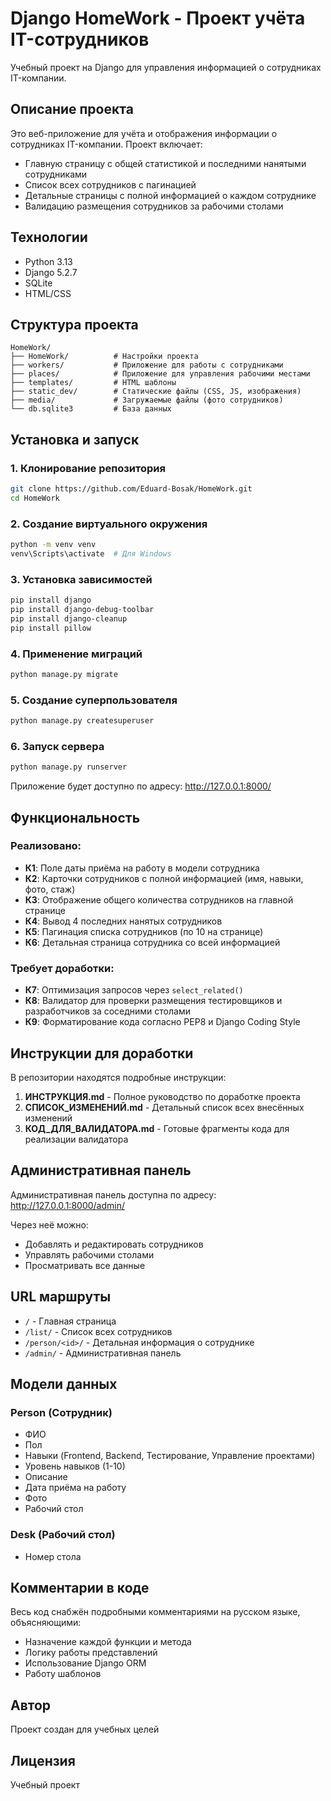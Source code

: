 # Django HomeWork - Проект учёта IT-сотрудников

Учебный проект на Django для управления информацией о сотрудниках IT-компании.

## Описание проекта

Это веб-приложение для учёта и отображения информации о сотрудниках IT-компании. Проект включает:
- Главную страницу с общей статистикой и последними нанятыми сотрудниками
- Список всех сотрудников с пагинацией
- Детальные страницы с полной информацией о каждом сотруднике
- Валидацию размещения сотрудников за рабочими столами

## Технологии

- Python 3.13
- Django 5.2.7
- SQLite
- HTML/CSS

## Структура проекта

```
HomeWork/
├── HomeWork/          # Настройки проекта
├── workers/           # Приложение для работы с сотрудниками
├── places/            # Приложение для управления рабочими местами
├── templates/         # HTML шаблоны
├── static_dev/        # Статические файлы (CSS, JS, изображения)
├── media/             # Загружаемые файлы (фото сотрудников)
└── db.sqlite3         # База данных
```

## Установка и запуск

### 1. Клонирование репозитория

```bash
git clone https://github.com/Eduard-Bosak/HomeWork.git
cd HomeWork
```

### 2. Создание виртуального окружения

```bash
python -m venv venv
venv\Scripts\activate  # Для Windows
```

### 3. Установка зависимостей

```bash
pip install django
pip install django-debug-toolbar
pip install django-cleanup
pip install pillow
```

### 4. Применение миграций

```bash
python manage.py migrate
```

### 5. Создание суперпользователя

```bash
python manage.py createsuperuser
```

### 6. Запуск сервера

```bash
python manage.py runserver
```

Приложение будет доступно по адресу: http://127.0.0.1:8000/

## Функциональность

### Реализовано:

- **К1**: Поле даты приёма на работу в модели сотрудника
- **К2**: Карточки сотрудников с полной информацией (имя, навыки, фото, стаж)
- **К3**: Отображение общего количества сотрудников на главной странице
- **К4**: Вывод 4 последних нанятых сотрудников
- **К5**: Пагинация списка сотрудников (по 10 на странице)
- **К6**: Детальная страница сотрудника со всей информацией

### Требует доработки:

- **К7**: Оптимизация запросов через `select_related()`
- **К8**: Валидатор для проверки размещения тестировщиков и разработчиков за соседними столами
- **К9**: Форматирование кода согласно PEP8 и Django Coding Style

## Инструкции для доработки

В репозитории находятся подробные инструкции:

1. **ИНСТРУКЦИЯ.md** - Полное руководство по доработке проекта
2. **СПИСОК_ИЗМЕНЕНИЙ.md** - Детальный список всех внесённых изменений
3. **КОД_ДЛЯ_ВАЛИДАТОРА.md** - Готовые фрагменты кода для реализации валидатора

## Административная панель

Административная панель доступна по адресу: http://127.0.0.1:8000/admin/

Через неё можно:
- Добавлять и редактировать сотрудников
- Управлять рабочими столами
- Просматривать все данные

## URL маршруты

- `/` - Главная страница
- `/list/` - Список всех сотрудников
- `/person/<id>/` - Детальная информация о сотруднике
- `/admin/` - Административная панель

## Модели данных

### Person (Сотрудник)
- ФИО
- Пол
- Навыки (Frontend, Backend, Тестирование, Управление проектами)
- Уровень навыков (1-10)
- Описание
- Дата приёма на работу
- Фото
- Рабочий стол

### Desk (Рабочий стол)
- Номер стола

## Комментарии в коде

Весь код снабжён подробными комментариями на русском языке, объясняющими:
- Назначение каждой функции и метода
- Логику работы представлений
- Использование Django ORM
- Работу шаблонов

## Автор

Проект создан для учебных целей

## Лицензия

Учебный проект
